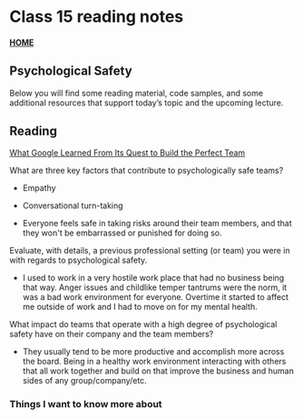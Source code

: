 # Class 15 reading notes

#### [HOME](https://cesarderio.github.io/reading-notes/)

## Psychological Safety

Below you will find some reading material, code samples, and some additional resources that support today’s topic and the upcoming lecture.

## Reading

[What Google Learned From Its Quest to Build the Perfect Team](https://web.archive.org/web/20221125192300/https://www.nytimes.com/2016/02/28/magazine/what-google-learned-from-its-quest-to-build-the-perfect-team.html)

What are three key factors that contribute to psychologically safe teams?

* Empathy

* Conversational turn-taking

* Everyone feels safe in taking risks around their team members, and that they won't be embarrassed or punished for doing so.

Evaluate, with details, a previous professional setting (or team) you were in with regards to psychological safety.

* I used to work in a very hostile work place that had no business being that way. Anger issues and childlike temper tantrums were the norm, it was a bad work environment for everyone. Overtime it started to affect me outside of work and I had to move on for my mental health.

What impact do teams that operate with a high degree of psychological safety have on their company and the team members?

* They usually tend to be more productive and accomplish more across the board. Being in a healthy work environment interacting with others that all work together and build on that improve the business and human sides of any group/company/etc.

### Things I want to know more about
